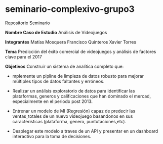 # seminario-complexivo-grupo3
Repositorio Seminario 

**Nombre Caso de Estudio**
Análisis de Videojuegos

**Integrantes**
Matías Mosquera
Francisco Quinteros
Xavier Torres

**Tema**
Predicción del éxito comercial de videojuegos y análisis de factores clave para el 2017

**Objetivos**
Construir un sistema de analítica completo que:

* mplemente un pipline de limpieza de datos robusto para mejorar múltiples tipos de datos faltantes y erróneos.

* Realizar un análisis exploratorio de datos para identificar las plataformas, generos y calificaciones que han dominado el mercad, especialmente en el periodo post 2013.

* Entrenar un modelo de MI (Regresión) capaz de predecir las ventas_totales de un nuevo videojuego basandonos en sus caracteristicas (plataforma, genero, puntutaciones,etc).

* Desplegar este modelo a traves de un API y presentar en un dashboard interactivo para la toma de decisiones.